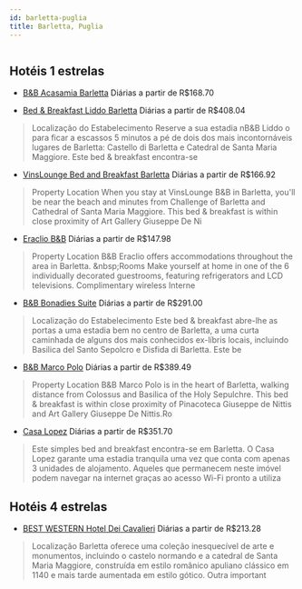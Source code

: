 ```yaml
---
id: barletta-puglia
title: Barletta, Puglia
---
```


<center><img src="https://assets.cosmos-data.com/55/07cf0f2fb2c679a41f329028a87c6146/2081463.jpg" alt="" /></center>


## Hotéis 1 estrelas

-    [B&B Acasamia Barletta](https://www.hurb.com/hoteis/barletta/b-b-acasamia-barletta-JNP-JP614878?cmp=18055) Diárias a partir de R$168.70
   > 
-    [Bed & Breakfast Liddo Barletta](https://www.hurb.com/hoteis/barletta/bed-breakfast-liddo-barletta-JNP-JP209589?cmp=18055) Diárias a partir de R$408.04
   > Localização do Estabelecimento Reserve a sua estadia nB&amp;B Liddo o para ficar a escassos 5 minutos a pé de dois dos mais incontornáveis lugares de Barletta: Castello di Barletta e Catedral de Santa Maria Maggiore.  Este bed &amp; breakfast encontra-se 
-    [VinsLounge Bed and Breakfast Barletta](https://www.hurb.com/hoteis/barletta/vinslounge-bed-and-breakfast-barletta-JNP-JP684056?cmp=18055) Diárias a partir de R$166.92
   > Property Location When you stay at VinsLounge B&amp;B in Barletta, you&apos;ll be near the beach and minutes from Challenge of Barletta and Cathedral of Santa Maria Maggiore. This bed &amp; breakfast is within close proximity of Art Gallery Giuseppe De Ni
-    [Eraclio B&B](https://www.hurb.com/hoteis/barletta/eraclio-b-b-JNP-JP563534?cmp=18055) Diárias a partir de R$147.98
   > Property Location B&amp;B Eraclio offers accommodations throughout the area in Barletta.   &amp;nbsp;Rooms Make yourself at home in one of the 6 individually decorated guestrooms, featuring refrigerators and LCD televisions. Complimentary wireless Interne
-    [B&B Bonadies Suite](https://www.hurb.com/hoteis/barletta/b-b-bonadies-suite-JNP-JP963274?cmp=18055) Diárias a partir de R$291.00
   > Localização do Estabelecimento Este bed &amp; breakfast abre-lhe as portas a uma estadia bem no centro de Barletta, a uma curta caminhada de alguns dos mais conhecidos ex-líbris locais, incluindo Basilica del Santo Sepolcro e Disfida di Barletta.  Este be
-    [B&B Marco Polo](https://www.hurb.com/hoteis/barletta/b-b-marco-polo-JNP-JP167832?cmp=18055) Diárias a partir de R$389.49
   > Property Location B&amp;B Marco Polo is in the heart of Barletta, walking distance from Colossus and Basilica of the Holy Sepulchre.  This bed &amp; breakfast is within close proximity of Pinacoteca Giuseppe de Nittis and Art Gallery Giuseppe De Nittis.Ro
-    [Casa Lopez](https://www.hurb.com/hoteis/barletta/casa-lopez-JNP-JP290537?cmp=18055) Diárias a partir de R$351.70
   > Este simples bed and breakfast encontra-se em Barletta. O Casa Lopez garante uma estadia tranquila uma vez que conta com apenas 3 unidades de alojamento. Aqueles que permanecem neste imóvel podem navegar na internet graças ao acesso Wi-Fi pronto a utiliza

## Hotéis 4 estrelas

-    [BEST WESTERN Hotel Dei Cavalieri](https://www.hurb.com/hoteis/barletta/best-western-hotel-dei-cavalieri-JNP-JP005948?cmp=18055) Diárias a partir de R$213.28
   > Localização
Barletta oferece uma coleção inesquecível de arte e monumentos, incluindo o castelo normando e a catedral de Santa Maria Maggiore, construída em estilo românico apuliano clássico em 1140 e mais tarde aumentada em estilo gótico. Outra important
